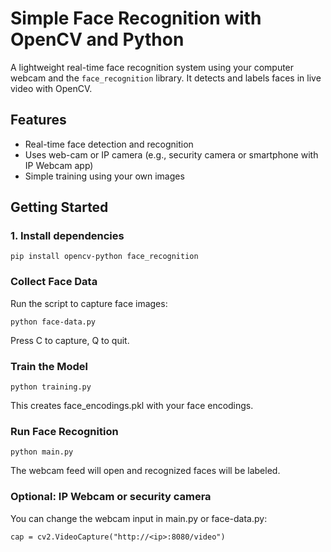 # Simple Face Recognition with OpenCV and Python

A lightweight real-time face recognition system using your computer webcam and the `face_recognition` library. It detects and labels faces in live video with OpenCV.

## Features

- Real-time face detection and recognition
- Uses web-cam or IP camera (e.g., security camera or smartphone with IP Webcam app)
- Simple training using your own images

## Getting Started

### 1. Install dependencies
```
pip install opencv-python face_recognition
```
### Collect Face Data
Run the script to capture face images:
```
python face-data.py
```
Press C to capture, Q to quit.

### Train the Model
```
python training.py
```
This creates face_encodings.pkl with your face encodings.

### Run Face Recognition
```
python main.py
```
The webcam feed will open and recognized faces will be labeled.

### Optional: IP Webcam or security camera
You can change the webcam input in main.py or face-data.py:
```
cap = cv2.VideoCapture("http://<ip>:8080/video")
```
